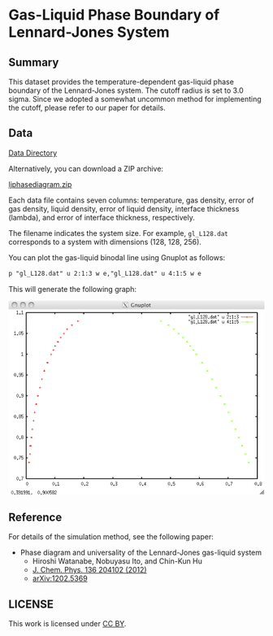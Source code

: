 # Gas-Liquid Phase Boundary of Lennard-Jones System

## Summary

This dataset provides the temperature-dependent gas-liquid phase boundary of the Lennard-Jones system. The cutoff radius is set to 3.0 sigma. Since we adopted a somewhat uncommon method for implementing the cutoff, please refer to our paper for details.

## Data

[Data Directory](data)

Alternatively, you can download a ZIP archive:

[ljphasediagram.zip](ljphasediagram.zip)

Each data file contains seven columns:
temperature, gas density, error of gas density, liquid density, error of liquid density, interface thickness (lambda), and error of interface thickness, respectively.

The filename indicates the system size. For example, `gl_L128.dat` corresponds to a system with dimensions (128, 128, 256).

You can plot the gas-liquid binodal line using Gnuplot as follows:

```txt
p "gl_L128.dat" u 2:1:3 w e,"gl_L128.dat" u 4:1:5 w e
```

This will generate the following graph:

![ljphasediagram.png](ljphasediagram.png)

## Reference

For details of the simulation method, see the following paper:

* Phase diagram and universality of the Lennard-Jones gas-liquid system
    * Hiroshi Watanabe, Nobuyasu Ito, and Chin-Kun Hu
    * [J. Chem. Phys. 136 204102 (2012)](https://doi.org/10.1063/1.4720089)
    * [arXiv:1202.5369](https://arxiv.org/abs/1202.5369)

## LICENSE

This work is licensed under [CC BY](https://creativecommons.org/licenses/by/4.0/).
